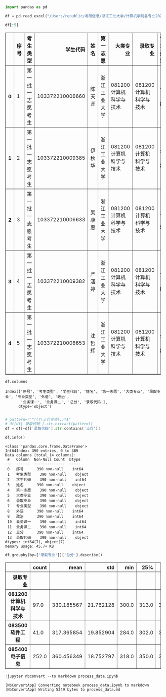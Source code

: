 ```python
import pandas as pd
```


```python
df = pd.read_excel("/Users/republic/考研信息/浙江工业大学/计算机学院各专业2022年硕士研究生复试考生名单.xlsx")
```


```python
df[:5]
```




<div>
<style scoped>
    .dataframe tbody tr th:only-of-type {
        vertical-align: middle;
    }

    .dataframe tbody tr th {
        vertical-align: top;
    }

    .dataframe thead th {
        text-align: right;
    }
</style>
<table border="1" class="dataframe">
  <thead>
    <tr style="text-align: right;">
      <th></th>
      <th>序号</th>
      <th>考生类型</th>
      <th>学生代码</th>
      <th>姓名</th>
      <th>第一志愿</th>
      <th>大类专业</th>
      <th>录取专业</th>
      <th>专业类型</th>
      <th>外语</th>
      <th>政治</th>
      <th>业务课一</th>
      <th>业务课二</th>
      <th>总分</th>
      <th>录取代码</th>
    </tr>
  </thead>
  <tbody>
    <tr>
      <th>0</th>
      <td>1</td>
      <td>第一批一志愿考生</td>
      <td>103372210006660</td>
      <td>陈天涯</td>
      <td>浙江工业大学</td>
      <td>081200计算机科学与技术</td>
      <td>081200计算机科学与技术</td>
      <td>全日制</td>
      <td>80</td>
      <td>73</td>
      <td>110</td>
      <td>120</td>
      <td>383</td>
      <td>ZG0812-001</td>
    </tr>
    <tr>
      <th>1</th>
      <td>2</td>
      <td>第一批一志愿考生</td>
      <td>103372210009385</td>
      <td>伊秋华</td>
      <td>浙江工业大学</td>
      <td>081200计算机科学与技术</td>
      <td>081200计算机科学与技术</td>
      <td>全日制</td>
      <td>74</td>
      <td>66</td>
      <td>111</td>
      <td>130</td>
      <td>381</td>
      <td>ZG0812-002</td>
    </tr>
    <tr>
      <th>2</th>
      <td>3</td>
      <td>第一批一志愿考生</td>
      <td>103372210006633</td>
      <td>吴康惠</td>
      <td>浙江工业大学</td>
      <td>081200计算机科学与技术</td>
      <td>081200计算机科学与技术</td>
      <td>全日制</td>
      <td>78</td>
      <td>66</td>
      <td>117</td>
      <td>120</td>
      <td>381</td>
      <td>ZG0812-003</td>
    </tr>
    <tr>
      <th>3</th>
      <td>4</td>
      <td>第一批一志愿考生</td>
      <td>103372210009382</td>
      <td>严涵婷</td>
      <td>浙江工业大学</td>
      <td>081200计算机科学与技术</td>
      <td>081200计算机科学与技术</td>
      <td>全日制</td>
      <td>77</td>
      <td>77</td>
      <td>99</td>
      <td>121</td>
      <td>374</td>
      <td>ZG0812-004</td>
    </tr>
    <tr>
      <th>4</th>
      <td>5</td>
      <td>第一批一志愿考生</td>
      <td>103372210006653</td>
      <td>沈哲辉</td>
      <td>浙江工业大学</td>
      <td>081200计算机科学与技术</td>
      <td>081200计算机科学与技术</td>
      <td>全日制</td>
      <td>69</td>
      <td>73</td>
      <td>128</td>
      <td>104</td>
      <td>374</td>
      <td>ZG0812-005</td>
    </tr>
  </tbody>
</table>
</div>




```python
df.columns
```




    Index(['序号', '考生类型', '学生代码', '姓名', '第一志愿', '大类专业', '录取专业', '专业类型', '外语', '政治',
           '业务课一', '业务课二', '总分', '录取代码'],
          dtype='object')




```python

# pattern=r'^((?!士兵专项).)*$'
# df[df['录取代码'].str.extract(pattern)]
df = df[~df['录取代码'].str.contains('士兵')]
```


```python
df.info()
```

    <class 'pandas.core.frame.DataFrame'>
    Int64Index: 390 entries, 0 to 389
    Data columns (total 14 columns):
     #   Column  Non-Null Count  Dtype 
    ---  ------  --------------  ----- 
     0   序号      390 non-null    int64 
     1   考生类型    390 non-null    object
     2   学生代码    390 non-null    int64 
     3   姓名      390 non-null    object
     4   第一志愿    390 non-null    object
     5   大类专业    390 non-null    object
     6   录取专业    390 non-null    object
     7   专业类型    390 non-null    object
     8   外语      390 non-null    int64 
     9   政治      390 non-null    int64 
     10  业务课一    390 non-null    int64 
     11  业务课二    390 non-null    int64 
     12  总分      390 non-null    int64 
     13  录取代码    390 non-null    object
    dtypes: int64(7), object(7)
    memory usage: 45.7+ KB



```python
df.groupby(by=['录取专业'])['总分'].describe()
```




<div>
<style scoped>
    .dataframe tbody tr th:only-of-type {
        vertical-align: middle;
    }

    .dataframe tbody tr th {
        vertical-align: top;
    }

    .dataframe thead th {
        text-align: right;
    }
</style>
<table border="1" class="dataframe">
  <thead>
    <tr style="text-align: right;">
      <th></th>
      <th>count</th>
      <th>mean</th>
      <th>std</th>
      <th>min</th>
      <th>25%</th>
      <th>50%</th>
      <th>75%</th>
      <th>max</th>
    </tr>
    <tr>
      <th>录取专业</th>
      <th></th>
      <th></th>
      <th></th>
      <th></th>
      <th></th>
      <th></th>
      <th></th>
      <th></th>
    </tr>
  </thead>
  <tbody>
    <tr>
      <th>081200计算机科学与技术</th>
      <td>97.0</td>
      <td>330.185567</td>
      <td>21.762128</td>
      <td>300.0</td>
      <td>313.0</td>
      <td>327.0</td>
      <td>345.0</td>
      <td>383.0</td>
    </tr>
    <tr>
      <th>083500软件工程</th>
      <td>41.0</td>
      <td>317.365854</td>
      <td>19.852904</td>
      <td>284.0</td>
      <td>302.0</td>
      <td>320.0</td>
      <td>329.0</td>
      <td>360.0</td>
    </tr>
    <tr>
      <th>085400电子信息</th>
      <td>252.0</td>
      <td>360.456349</td>
      <td>18.752797</td>
      <td>318.0</td>
      <td>350.0</td>
      <td>360.0</td>
      <td>372.0</td>
      <td>407.0</td>
    </tr>
  </tbody>
</table>
</div>




```python
!jupyter nbconvert --to markdown process_data.ipynb 
```

    [NbConvertApp] Converting notebook process_data.ipynb to markdown
    [NbConvertApp] Writing 5349 bytes to process_data.md

